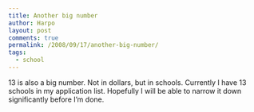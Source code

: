 ```yaml
---
title: Another big number
author: Harpo
layout: post
comments: true
permalink: /2008/09/17/another-big-number/
tags:
  - school
---
```

13 is also a big number. Not in dollars, but in schools. Currently I have 13 schools in my application list. Hopefully I will be able to narrow it down significantly before I&#8217;m done.